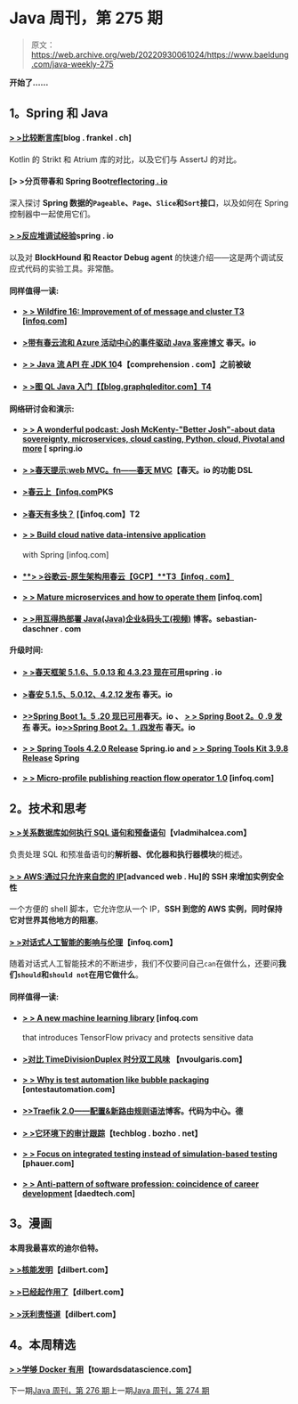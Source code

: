 # Java 周刊，第 275 期

> 原文：<https://web.archive.org/web/20220930061024/https://www.baeldung.com/java-weekly-275>

**开始了……**

## **1。Spring 和 Java**

#### [**> >比较断言库**](https://web.archive.org/web/20221004143848/https://blog.frankel.ch/comparison-assertion-libraries/)[blog . frankel . ch]

Kotlin 的 Strikt 和 Atrium 库的对比，以及它们与 AssertJ 的对比。

#### [**> >分页带春和 Spring Boot**[reflectoring . io](https://web.archive.org/web/20221004143848/https://reflectoring.io/spring-data-mvc-pagination/)

深入探讨 **Spring 数据的`Pageable`、`Page`、`Slice`和`Sort`接口**，以及如何在 Spring 控制器中一起使用它们。

#### [**> >反应堆调试经验**](https://web.archive.org/web/20221004143848/https://spring.io/blog/2019/03/28/reactor-debugging-experience)spring . io

以及对 **BlockHound 和 Reactor Debug agent** 的快速介绍——这是两个调试反应式代码的实验工具。非常酷。

#### **同样值得一读:**

*   #### [**> > Wildfire 16: Improvement of of message and cluster** T3 [infoq.com]](https://web.archive.org/web/20221004143848/https://www.infoq.com/news/2019/04/wildfly16-released?utm_campaign=infoq_content&utm_source=infoq&utm_medium=feed&utm_term=global)

*   #### [**>带有春云流和 Azure 活动中心的事件驱动 Java 客座博文**](https://web.archive.org/web/20221004143848/https://spring.io/blog/2019/04/02/event-driven-java-with-spring-cloud-stream-and-azure-event-hubs-guest-post) 春天。io

*   #### [**> > Java 流 API 在 JDK 10**](https://web.archive.org/web/20221004143848/https://4comprehension.com/java-stream-api-was-broken-before-jdk10/)4【comprehension . com】之前被破

*   #### [**> >图 QL Java 入门**【【blog.graphqleditor.com】T4](https://web.archive.org/web/20221004143848/https://blog.graphqleditor.com/Getting-started-with-GraphQL-Java/)

#### **网络研讨会和演示:**

*   #### [**> > A wonderful podcast: Josh McKenty-"Better Josh"-about data sovereignty, microservices, cloud casting, Python, cloud, Pivotal and more**](https://web.archive.org/web/20221004143848/https://spring.io/blog/2019/03/29/a-bootiful-podcast-josh-mckenty-better-josh-on-data-sovereignty-microservices-cloud-foundry-python-the-cloud-pivotal-and-more) [ spring.io

*   #### [**> >春天提示:web MVC。fn——春天 MVC**](https://web.archive.org/web/20221004143848/https://spring.io/blog/2019/04/03/spring-tips-webmvc-fn-the-functional-dsl-for-spring-mvc)【春天。io 的功能 DSL

*   #### [**>春云上【infoq.com**](https://web.archive.org/web/20221004143848/https://www.infoq.com/presentations/spring-cloud-pks?utm_campaign=infoq_content&utm_source=infoq&utm_medium=feed&utm_term=global)PKS

*   #### [>春天有多快？](https://web.archive.org/web/20221004143848/https://www.infoq.com/presentations/spring-framework-slow?utm_campaign=infoq_content&utm_source=infoq&utm_medium=feed&utm_term=global) [【infoq.com】T2

*   #### [**> > Build cloud native data-intensive application**](https://web.archive.org/web/20221004143848/https://www.infoq.com/presentations/spring-cloud-kafka-streams-cqrs?utm_campaign=infoq_content&utm_source=infoq&utm_medium=feed&utm_term=global)

    with Spring [infoq.com]
*   #### [**> >谷歌云-原生架构用春云【GCP】**T3【infoq . com】](https://web.archive.org/web/20221004143848/https://www.infoq.com/presentations/gcp-cloud-native-arch?utm_campaign=infoq_content&utm_source=infoq&utm_medium=feed&utm_term=global)

*   #### [**> > Mature microservices and how to operate them**](https://web.archive.org/web/20221004143848/https://www.infoq.com/presentations/microservices-financial-times?utm_campaign=infoq_content&utm_source=infoq&utm_medium=feed&utm_term=global) [infoq.com]

*   #### [**> >用瓦得热部署 Java(Java)企业&码头工(视频)**](https://web.archive.org/web/20221004143848/https://blog.sebastian-daschner.com/entries/reloading-javaee-apps-wad) 博客。sebastian-daschner . com

#### **升级时间:**

*   #### [**> >春天框架 5.1.6、5.0.13 和 4.3.23 现在可用**](https://web.archive.org/web/20221004143848/https://spring.io/blog/2019/04/01/spring-framework-5-1-6-5-0-13-and-4-3-23-available-now)spring . io

*   #### [**>春安 5.1.5、5.0.12、4.2.12 发布**](https://web.archive.org/web/20221004143848/https://spring.io/blog/2019/04/03/spring-security-5-1-5-5-0-12-4-2-12-released) 春天。io

*   #### [**>>Spring Boot 1。5 .20 现已可用**](https://web.archive.org/web/20221004143848/https://spring.io/blog/2019/04/03/spring-boot-1-5-20-available-now)春天。io 、 [**> > Spring Boot 2。0 .9 发布**](https://web.archive.org/web/20221004143848/https://spring.io/blog/2019/04/03/spring-boot-2-0-9-released) 春天。io[>>Spring Boot 2。1 .四发布](https://web.archive.org/web/20221004143848/https://spring.io/blog/2019/04/04/spring-boot-2-1-4-released) 春天。io

*   #### [**> > Spring Tools 4.2.0 Release**](https://web.archive.org/web/20221004143848/https://spring.io/blog/2019/03/29/spring-tools-4-2-0-released) Spring.io and [> > Spring Tools Kit 3.9.8 Release](https://web.archive.org/web/20221004143848/https://spring.io/blog/2019/03/27/spring-tool-suite-3-9-8-released) Spring

*   #### [**> > Micro-profile publishing reaction flow operator 1.0**](https://web.archive.org/web/20221004143848/https://www.infoq.com/news/2019/03/microprofile-reactive-stream-1.0?utm_campaign=infoq_content&utm_source=infoq&utm_medium=feed&utm_term=global) [infoq.com]

## **2。技术和思考**

#### [**> >关系数据库如何执行 SQL 语句和预备语句**](https://web.archive.org/web/20221004143848/https://vladmihalcea.com/relational-database-sql-prepared-statements/)【vladmihalcea.com】

负责处理 SQL 和预准备语句的**解析器、优化器和执行器模块**的概述。

#### [**> > AWS:通过只允许来自您的 IP**](https://web.archive.org/web/20221004143848/https://advancedweb.hu/2019/04/02/sg_allow_ip/)[advanced web . Hu]的 SSH 来增加实例安全性

一个方便的 shell 脚本，它允许您从一个 IP，**SSH 到您的 AWS 实例，同时保持它对世界其他地方的阻塞**。

#### [**> >对话式人工智能的影响与伦理**](https://web.archive.org/web/20221004143848/https://www.infoq.com/articles/impact-ethics-conversational-ai?utm_campaign=infoq_content&utm_source=infoq&utm_medium=feed&utm_term=global)【infoq.com】

随着对话式人工智能技术的不断进步，我们不仅要问自己`can`在做什么，还要问**我们`should`和`should not`在用它做什么**。

#### **同样值得一读:**

*   #### [**> > A new machine learning library**](https://web.archive.org/web/20221004143848/https://www.infoq.com/news/2019/03/TensorFlow-Privacy?utm_campaign=infoq_content&utm_source=infoq&utm_medium=feed&utm_term=global) [infoq.com

    that introduces TensorFlow privacy and protects sensitive data
*   #### [**>对比 TimeDivisionDuplex 时分双工风味**](https://web.archive.org/web/20221004143848/https://nvoulgaris.com/comparing-tdd-flavours/) 【nvoulgaris.com】

*   #### [**> > Why is test automation like bubble packaging**](https://web.archive.org/web/20221004143848/https://www.ontestautomation.com/why-test-automation-is-a-lot-like-bubble-wrap/) [ontestautomation.com]

*   #### [**>>Traefik 2.0——配置&新路由规则语法**](https://web.archive.org/web/20221004143848/https://blog.codecentric.de/en/2019/04/traefik-2-0-configuration-routing-rule-syntax/)博客。代码为中心。德

*   #### [**> >它环境下的审计跟踪**](https://web.archive.org/web/20221004143848/https://techblog.bozho.net/audit-trail-in-it-context/)【techblog . bozho . net】

*   #### **[> > Focus on integrated testing instead of simulation-based testing](https://web.archive.org/web/20221004143848/https://phauer.com/2019/focus-integration-tests-mock-based-tests/)** [phauer.com]

*   #### [**> > Anti-pattern of software profession: coincidence of career development**](https://web.archive.org/web/20221004143848/https://daedtech.com/software-career-anti-patterns-career-development-by-coincidence/) [daedtech.com]

## **3。漫画**

#### 本周我最喜欢的迪尔伯特。

#### [**> >核能发明**](https://web.archive.org/web/20221004143848/https://dilbert.com/strip/2019-04-01)【dilbert.com】

#### [**> >已经起作用了**](https://web.archive.org/web/20221004143848/https://dilbert.com/strip/2019-04-03)【dilbert.com】

#### [**> >沃利责怪道**](https://web.archive.org/web/20221004143848/https://dilbert.com/strip/2019-03-29)【dilbert.com】

## **4。本周精选**

#### **[> >学够 Docker 有用](https://web.archive.org/web/20221004143848/https://towardsdatascience.com/learn-enough-docker-to-be-useful-b7ba70caeb4b)**【towardsdatascience.com】

下一期[Java 周刊，第 276 期](/web/20221004143848/https://www.baeldung.com/java-weekly-276)上一期[Java 周刊，第 274 期](/web/20221004143848/https://www.baeldung.com/java-weekly-274)